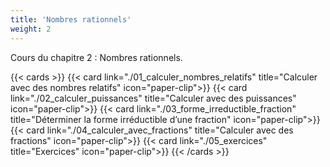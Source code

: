 ```yaml
---
title: 'Nombres rationnels'
weight: 2
---
```

Cours du chapitre 2 : Nombres rationnels.

{{< cards >}}
  {{< card link="./01_calculer_nombres_relatifs" title="Calculer avec des nombres relatifs" icon="paper-clip">}}
  {{< card link="./02_calculer_puissances" title="Calculer avec des puissances" icon="paper-clip">}}
  {{< card link="./03_forme_irreductible_fraction" title="Déterminer la forme irréductible d’une fraction" icon="paper-clip">}}
  {{< card link="./04_calculer_avec_fractions" title="Calculer avec des fractions" icon="paper-clip">}}
  {{< card link="./05_exercices" title="Exercices" icon="paper-clip">}}
{{< /cards >}}
